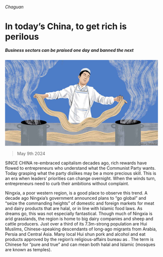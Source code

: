 ###### Chaguan

# In today’s China, to get rich is perilous 

##### Business sectors can be praised one day and banned the next 

![image](images/20240511_CND000.jpg) 

> May 9th 2024 

SINCE CHINA re-embraced capitalism decades ago, rich rewards have flowed to entrepreneurs who understand what the Communist Party wants. Today grasping what the party dislikes may be a more precious skill. This is an era when leaders’ priorities can change overnight. When the winds turn, entrepreneurs need to curb their ambitions without complaint.

Ningxia, a poor western region, is a good place to observe this trend. A decade ago Ningxia’s government announced plans to “go global” and “seize the commanding heights” of domestic and foreign markets for meat and dairy products that are halal, or in line with Islamic food laws. As dreams go, this was not especially fantastical. Though much of Ningxia is arid grasslands, the region is home to big dairy companies and sheep and cattle producers. Just over a third of its 7.3m-strong population are Hui Muslims, Chinese-speaking descendants of long-ago migrants from Arabia, Persia and Central Asia. Many local Hui shun pork and alcohol and eat products approved by the region’s religious-affairs bureau as . The term is Chinese for “pure and true” and can mean both halal and Islamic (mosques are known as temples).


